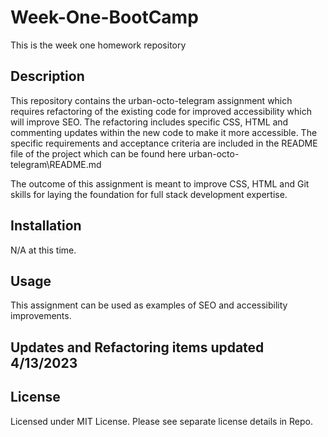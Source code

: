 # Week-One-BootCamp
This is the week one homework repository

## Description
This repository contains the urban-octo-telegram assignment which requires refactoring of the existing code for improved accessibility which will improve SEO. The refactoring includes specific CSS, HTML and commenting updates within the new code to make it more accessible.  The specific requirements and acceptance criteria are included in the README file of the project which can be found here  urban-octo-telegram\README.md

The outcome of this assignment is meant to improve CSS, HTML and Git skills for laying the foundation for full stack development expertise.


## Installation
N/A at this time.


## Usage
This assignment can be used as examples of SEO and accessibility improvements. 

## Updates and Refactoring items updated 4/13/2023


## License
Licensed under MIT License. Please see separate license details in Repo.

